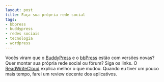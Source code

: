 ```yaml
---
layout: post
title: Faça sua própria rede social
tags:
- bbpress
- buddypress
- redes sociais
- tecnologia
- wordpress
---
```


Vocês viram que o [BuddyPress](http://buddypress.org/) e o [bbPress](http://bbpress.org/) estão com versões novas? Quer montar sua própria rede social ou fórum? Siga os links. O [ReadWriteCloud](http://www.readwriteweb.com/cloud/2011/09/major-releases-of-buddypress-a.php) explica melhor o que mudou. Quando eu tiver um pouco mais tempo, farei um review decente dos aplicativos.
